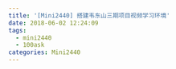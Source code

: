 ```yaml
---
title: '[Mini2440] 搭建韦东山三期项目视频学习环境'
date: 2018-06-02 12:24:09
tags:
  - mini2440
  - 100ask
categories: Mini2440
---
```

